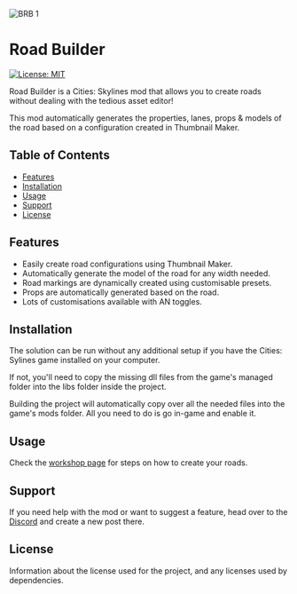 ![BRB 1](https://user-images.githubusercontent.com/93581220/210155925-9b7850d4-8053-409d-b2f3-5663deb1f7d1.png)

# Road Builder

[![License: MIT](https://img.shields.io/badge/License-MIT-yellow.svg)](https://opensource.org/licenses/MIT)

Road Builder is a Cities: Skylines mod that allows you to create roads without dealing with the tedious asset editor!

This mod automatically generates the properties, lanes, props & models of the road based on a configuration created in Thumbnail Maker.

## Table of Contents

- [Features](#features)
- [Installation](#installation)
- [Usage](#usage)
- [Support](#support)
- [License](#license)

## Features

- Easily create road configurations using Thumbnail Maker.
- Automatically generate the model of the road for any width needed.
- Road markings are dynamically created using customisable presets.
- Props are automatically generated based on the road.
- Lots of customisations available with AN toggles.

## Installation

The solution can be run without any additional setup if you have the Cities: Sylines game installed on your computer.

If not, you'll need to copy the missing dll files from the game's managed folder into the libs folder inside the project.

Building the project will automatically copy over all the needed files into the game's mods folder.
All you need to do is go in-game and enable it.

## Usage

Check the [workshop page](https://steamcommunity.com/sharedfiles/filedetails/?id=2891132324) for steps on how to create your roads.

## Support

If you need help with the mod or want to suggest a feature, head over to the [Discord](https://discord.gg/E4k8ZEtRxd) and create a new post there.

## License

Information about the license used for the project, and any licenses used by dependencies.

